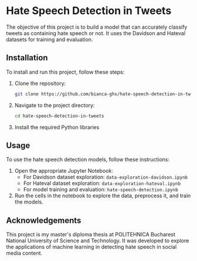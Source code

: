 # Hate Speech Detection in Tweets

The objective of this project is to build a model that can accurately classify tweets as containing hate speech or not. It uses the Davidson and Hateval datasets for training and evaluation.

## Installation
To install and run this project, follow these steps:

1. Clone the repository:
    ```sh
    git clone https://github.com/bianca-ghx/hate-speech-detection-in-tweets.git
    ```
2. Navigate to the project directory:
    ```sh
    cd hate-speech-detection-in-tweets
    ```
3. Install the required Python libraries

## Usage
To use the hate speech detection models, follow these instructions:

1. Open the appropriate Jupyter Notebook:
    - For Davidson dataset exploration: `data-exploration-davidson.ipynb`
    - For Hateval dataset exploration: `data-exploration-hateval.ipynb`
    - For model training and evaluation: `hate-speech-detection.ipynb`
2. Run the cells in the notebook to explore the data, preprocess it, and train the models.

## Acknowledgements
This project is my master's diploma thesis at POLITEHNICA Bucharest National University of Science and Technology. It was developed to explore the applications of machine learning in detecting hate speech in social media content. 
